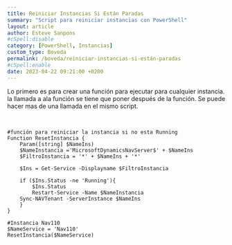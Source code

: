 ```yaml
---
title: Reiniciar Instancias Si Están Paradas
summary: "Script para reiniciar instancias con PowerShell"
layout: article
author: Esteve Sanpons
#cSpell:disable
category: [PowerShell, Instancias]
custom_type: Boveda
permalink: /boveda/reiniciar-instancias-si-están-paradas
#cSpell:enable
date: 2023-04-22 09:21:00 +0200
---
```


Lo primero es para crear una función para ejecutar para cualquier instancia.
la llamada a ala función se tiene que poner después de la función.
Se puede hacer mas de una llamada en el mismo script.

<br>

```
#función para reiniciar la instancia si no esta Running
Function ResetInstancia {
    Param([string] $NameIns)
    $NameInstancia ='MicrosoftDynamicsNavServer$' + $NameIns
    $FiltroInstancia = '*' + $NameIns + '*'

    $Ins = Get-Service -Displayname $FiltroInstancia

    if ($Ins.Status -ne 'Running'){
        $Ins.Status
        Restart-Service -Name $NameInstancia
	Sync-NAVTenant -ServerInstance $NameIns
    }
}

#Instancia Nav110
$NameService = 'Nav110'
ResetInstancia($NameService)



```
